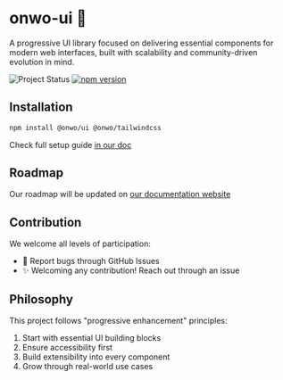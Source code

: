 # onwo-ui 🎨

A progressive UI library focused on delivering essential components for modern web interfaces, built with scalability and community-driven evolution in mind.

![Project Status](https://img.shields.io/badge/status-alpha-blueviolet) [![npm version](https://img.shields.io/npm/v/@onwo/ui)](https://www.npmjs.com/package/@onwo/ui)

## Installation

```bash
npm install @onwo/ui @onwo/tailwindcss
```

Check full setup guide [in our doc](https://ui.onwo.cloud/getting-started/)

## Roadmap

Our roadmap will be updated on [our documentation website](https://ui.onwo.cloud/roadmap/)

## Contribution

We welcome all levels of participation: 
- 🐛 Report bugs through GitHub Issues
- ✨ Welcoming any contribution! Reach out through an issue

## Philosophy

This project follows "progressive enhancement" principles:  
1. Start with essential UI building blocks  
2. Ensure accessibility first  
3. Build extensibility into every component  
4. Grow through real-world use cases  
